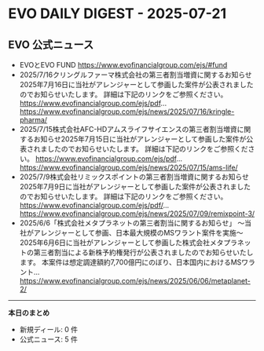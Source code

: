 # EVO DAILY DIGEST - 2025-07-21

## EVO 公式ニュース
- EVOとEVO FUND
https://www.evofinancialgroup.com/ejs/#fund
- 2025/7/16クリングルファーマ株式会社の第三者割当増資に関するお知らせ2025年7月16日に当社がアレンジャーとして参画した案件が公表されましたのでお知らせいたします。 詳細は下記のリンクをご参照ください。 https://www.evofinancialgroup.com/ejs/pdf...
https://www.evofinancialgroup.com/ejs/news/2025/07/16/kringle-pharma/
- 2025/7/15株式会社AFC-HDアムスライフサイエンスの第三者割当増資に関するお知らせ2025年7月15日に当社がアレンジャーとして参画した案件が公表されましたのでお知らせいたします。 詳細は下記のリンクをご参照ください。 https://www.evofinancialgroup.com/ejs/pdf...
https://www.evofinancialgroup.com/ejs/news/2025/07/15/ams-life/
- 2025/7/9株式会社リミックスポイントの第三者割当増資に関するお知らせ2025年7月9日に当社がアレンジャーとして参画した案件が公表されましたのでお知らせいたします。 詳細は下記のリンクをご参照ください。 https://www.evofinancialgroup.com/ejs/pdf/...
https://www.evofinancialgroup.com/ejs/news/2025/07/09/remixpoint-3/
- 2025/6/6「株式会社メタプラネットの第三者割当に関するお知らせ」 ～当社がアレンジャーとして参画、日本最大規模のMSワラント案件を実施～2025年6月6日に当社がアレンジャーとして参画した株式会社メタプラネットの第三者割当による新株予約権発行が公表されましたのでお知らせいたします。 本案件は想定調達額約7,700億円にのぼり、日本国内におけるMSワラント...
https://www.evofinancialgroup.com/ejs/news/2025/06/06/metaplanet-2/

---
**本日のまとめ**  
- 新規ディール: 0 件  
- 公式ニュース: 5 件
